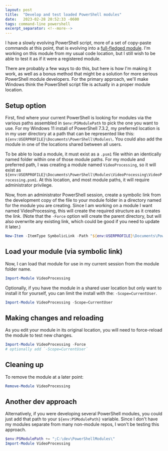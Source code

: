 ```yaml
---
layout: post
title:  "Develop and test loaded PowerShell modules"
date:   2023-02-28 20:52:33 -0600
tags: command-line powershell
excerpt_separator: <!--more-->
---
```


I have a slowly evolving PowerShell script, more of a set of copy-paste commands at this point, that is evolving into a [full-fledged module](https://learn.microsoft.com/en-us/powershell/scripting/developer/module/how-to-write-a-powershell-script-module?view=powershell-7.3). I'm working on this module from my usual code location, but I still wish to be able to test it as if it were a registered module.

There are probably a few ways to do this, but here is how I'm making it work, as well as a bonus method that might be a solution for more serious PowerShell module developers. For the primary approach, we'll make Windows think the PowerShell script file is actually in a proper module location.
<!--more-->

## Setup option

First, find where your current PowerShell is looking for modules via the various paths assembled in `$env:PSModulePath` to pick the one you want to use. For my Windows 11 install of PowerShell 7.3.2, my preferred location is in my user directory at a path that can be represented like this: `${env:USERPROFILE}\Documents\PowerShell\Modules\`. You could also add the module in one of the locations shared between all users.

To be able to load a module, it must exist as a `.psm1` file within an identically named folder within one of those module paths. For my module and preferred path, I was creating a module named `VideoProcessing`, so it will exist as `${env:USERPROFILE}\Documents\PowerShell\Modules\VideoProcessing\VideoProcessing.psm1`. At this location, and most module paths, it will require administrator privilege.

Now, from an administrator PowerShell session, create a symbolic link from the development copy of the file to your module folder in a directory named for the module you are creating. Since I am working on a module I want named VideoProcessing, this will create the required structure as it creates the link. (Note that the `-Force` option will create the parent directory, but will also overwrite any existing link, which could be good if you need to update it later.)

```powershell
New-Item -ItemType SymbolicLink -Path "${env:USERPROFILE}\Documents\PowerShell\Modules\VideoProcessing\VideoProcessing.psm1" -Target "C:\dev\PowerShellExperiments\Video-CmdletRemoveVideoSection.psm1" -Force
```

## Load your module (via symbolic link)

Now, I can load that module for use in my current session from the module folder name.

```powershell
Import-Module VideoProcessing
```

Optionally, if you have the module in a shared user location but only want to install it for yourself, you can limit the install with the: `-Scope=CurrentUser`.

```powershell
Import-Module VideoProcessing -Scope=CurrentUser
```

## Making changes and reloading

As you edit your module in its original location, you will need to force-reload the module to test new changes.

```powershell
Import-Module VideoProcessing -Force
# optionally add `-Scope=CurrentUser`
```

## Cleaning up

To remove the module at a later point:

```powershell
Remove-Module VideoProcessing
```

## Another dev approach

Alternatively, if you were developing several PowerShell modules, you could just add that path to your `${env:PSModulePath}` variable. Since I don't have my modules separate from many non-module repos, I won't be testing this approach.

```powershell
$env:PSModulePath += ";C:\dev\PowerShellModules\"
Import-Module VideoProcessing
```
